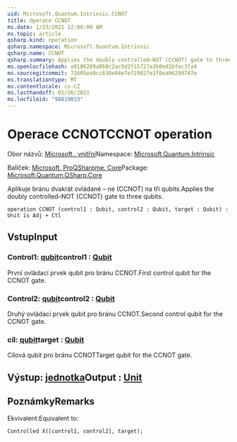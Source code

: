 ```yaml
---
uid: Microsoft.Quantum.Intrinsic.CCNOT
title: Operace CCNOT
ms.date: 1/23/2021 12:00:00 AM
ms.topic: article
qsharp.kind: operation
qsharp.namespace: Microsoft.Quantum.Intrinsic
qsharp.name: CCNOT
qsharp.summary: Applies the doubly controlled–NOT (CCNOT) gate to three qubits.
ms.openlocfilehash: a9186269a868c2ac9d2f15727a3b0ed1bfec3fa4
ms.sourcegitcommit: 71605ea9cc630e84e7ef29027e1f0ea06299747e
ms.translationtype: MT
ms.contentlocale: cs-CZ
ms.lasthandoff: 01/26/2021
ms.locfileid: "98819033"
---
```

# <a name="ccnot-operation"></a><span data-ttu-id="75e30-102">Operace CCNOT</span><span class="sxs-lookup"><span data-stu-id="75e30-102">CCNOT operation</span></span>

<span data-ttu-id="75e30-103">Obor názvů: [Microsoft.. vnitřní](xref:Microsoft.Quantum.Intrinsic)</span><span class="sxs-lookup"><span data-stu-id="75e30-103">Namespace: [Microsoft.Quantum.Intrinsic](xref:Microsoft.Quantum.Intrinsic)</span></span>

<span data-ttu-id="75e30-104">Balíček: [Microsoft. ProQSharpme. Core](https://nuget.org/packages/Microsoft.Quantum.QSharp.Core)</span><span class="sxs-lookup"><span data-stu-id="75e30-104">Package: [Microsoft.Quantum.QSharp.Core](https://nuget.org/packages/Microsoft.Quantum.QSharp.Core)</span></span>


<span data-ttu-id="75e30-105">Aplikuje bránu dvakrát ovládané – ne (CCNOT) na tři qubits.</span><span class="sxs-lookup"><span data-stu-id="75e30-105">Applies the doubly controlled–NOT (CCNOT) gate to three qubits.</span></span>

```qsharp
operation CCNOT (control1 : Qubit, control2 : Qubit, target : Qubit) : Unit is Adj + Ctl
```


## <a name="input"></a><span data-ttu-id="75e30-106">Vstup</span><span class="sxs-lookup"><span data-stu-id="75e30-106">Input</span></span>

### <a name="control1--qubit"></a><span data-ttu-id="75e30-107">Control1: [qubit](xref:microsoft.quantum.lang-ref.qubit)</span><span class="sxs-lookup"><span data-stu-id="75e30-107">control1 : [Qubit](xref:microsoft.quantum.lang-ref.qubit)</span></span>

<span data-ttu-id="75e30-108">První ovládací prvek qubit pro bránu CCNOT.</span><span class="sxs-lookup"><span data-stu-id="75e30-108">First control qubit for the CCNOT gate.</span></span>


### <a name="control2--qubit"></a><span data-ttu-id="75e30-109">Control2: [qubit](xref:microsoft.quantum.lang-ref.qubit)</span><span class="sxs-lookup"><span data-stu-id="75e30-109">control2 : [Qubit](xref:microsoft.quantum.lang-ref.qubit)</span></span>

<span data-ttu-id="75e30-110">Druhý ovládací prvek qubit pro bránu CCNOT.</span><span class="sxs-lookup"><span data-stu-id="75e30-110">Second control qubit for the CCNOT gate.</span></span>


### <a name="target--qubit"></a><span data-ttu-id="75e30-111">cíl: [qubit](xref:microsoft.quantum.lang-ref.qubit)</span><span class="sxs-lookup"><span data-stu-id="75e30-111">target : [Qubit](xref:microsoft.quantum.lang-ref.qubit)</span></span>

<span data-ttu-id="75e30-112">Cílová qubit pro bránu CCNOT</span><span class="sxs-lookup"><span data-stu-id="75e30-112">Target qubit for the CCNOT gate.</span></span>



## <a name="output--unit"></a><span data-ttu-id="75e30-113">Výstup: [jednotka](xref:microsoft.quantum.lang-ref.unit)</span><span class="sxs-lookup"><span data-stu-id="75e30-113">Output : [Unit](xref:microsoft.quantum.lang-ref.unit)</span></span>



## <a name="remarks"></a><span data-ttu-id="75e30-114">Poznámky</span><span class="sxs-lookup"><span data-stu-id="75e30-114">Remarks</span></span>

<span data-ttu-id="75e30-115">Ekvivalent:</span><span class="sxs-lookup"><span data-stu-id="75e30-115">Equivalent to:</span></span>

```qsharp
Controlled X([control1, control2], target);
```